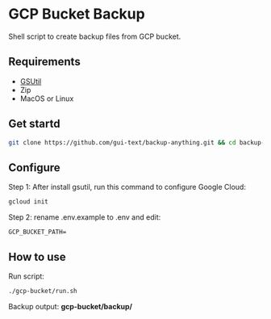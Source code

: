 # GCP Bucket Backup

Shell script to create backup files from GCP bucket.

## Requirements

- [GSUtil](https://cloud.google.com/storage/docs/gsutil_install)
- Zip
- MacOS or Linux

## Get startd

```bash
git clone https://github.com/gui-text/backup-anything.git && cd backup-anything
```

## Configure

Step 1: After install gsutil, run this command to configure Google Cloud:

```bash
gcloud init
```

Step 2: rename .env.example to .env and edit:

```text
GCP_BUCKET_PATH=
```

## How to use

Run script:

```bash
./gcp-bucket/run.sh
```

Backup output: **gcp-bucket/backup/**
